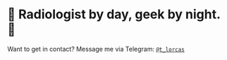 # 🩻 Radiologist by day, geek by night. 🌃
Want to get in contact? Message me via Telegram: [`@t_lorcas`](https://t.me/t_lorcas)
<!--
**luc-ass/luc-ass** is a ✨ _special_ ✨ repository because its `README.md` (this file) appears on your GitHub profile.

Here are some ideas to get you started:

- 🔭 I’m currently working on ...
- 🌱 I’m currently learning ...
- 👯 I’m looking to collaborate on ...
- 🤔 I’m looking for help with ...
- 💬 Ask me about ...
- 📫 How to reach me: ...
- 😄 Pronouns: ...
- ⚡ Fun fact: ...
-->
